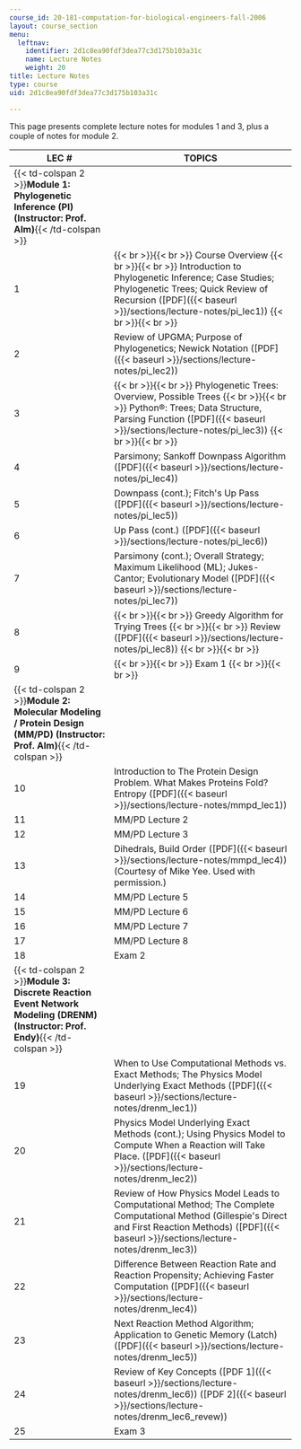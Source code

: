 ```yaml
---
course_id: 20-181-computation-for-biological-engineers-fall-2006
layout: course_section
menu:
  leftnav:
    identifier: 2d1c8ea90fdf3dea77c3d175b103a31c
    name: Lecture Notes
    weight: 20
title: Lecture Notes
type: course
uid: 2d1c8ea90fdf3dea77c3d175b103a31c

---
```


This page presents complete lecture notes for modules 1 and 3, plus a couple of notes for module 2.

| LEC # | TOPICS |
| --- | --- |
| {{< td-colspan 2 >}}**Module 1: Phylogenetic Inference (PI) (Instructor: Prof. Alm)**{{< /td-colspan >}} ||
| 1 |  {{< br >}}{{< br >}} Course Overview {{< br >}}{{< br >}} Introduction to Phylogenetic Inference; Case Studies; Phylogenetic Trees; Quick Review of Recursion ([PDF]({{< baseurl >}}/sections/lecture-notes/pi_lec1)) {{< br >}}{{< br >}}  |
| 2 | Review of UPGMA; Purpose of Phylogenetics; Newick Notation ([PDF]({{< baseurl >}}/sections/lecture-notes/pi_lec2)) |
| 3 |  {{< br >}}{{< br >}} Phylogenetic Trees: Overview, Possible Trees {{< br >}}{{< br >}} Python®: Trees; Data Structure, Parsing Function ([PDF]({{< baseurl >}}/sections/lecture-notes/pi_lec3)) {{< br >}}{{< br >}}  |
| 4 | Parsimony; Sankoff Downpass Algorithm ([PDF]({{< baseurl >}}/sections/lecture-notes/pi_lec4)) |
| 5 | Downpass (cont.); Fitch's Up Pass ([PDF]({{< baseurl >}}/sections/lecture-notes/pi_lec5)) |
| 6 | Up Pass (cont.) ([PDF]({{< baseurl >}}/sections/lecture-notes/pi_lec6)) |
| 7 | Parsimony (cont.); Overall Strategy; Maximum Likelihood (ML); Jukes-Cantor; Evolutionary Model ([PDF]({{< baseurl >}}/sections/lecture-notes/pi_lec7)) |
| 8 |  {{< br >}}{{< br >}} Greedy Algorithm for Trying Trees {{< br >}}{{< br >}} Review ([PDF]({{< baseurl >}}/sections/lecture-notes/pi_lec8)) {{< br >}}{{< br >}}  |
| 9 |  {{< br >}}{{< br >}} Exam 1 {{< br >}}{{< br >}}  |
| {{< td-colspan 2 >}}**Module 2: Molecular Modeling / Protein Design (MM/PD) (Instructor: Prof. Alm)**{{< /td-colspan >}} ||
| 10 | Introduction to The Protein Design Problem. What Makes Proteins Fold? Entropy ([PDF]({{< baseurl >}}/sections/lecture-notes/mmpd_lec1)) |
| 11 | MM/PD Lecture 2 |
| 12 | MM/PD Lecture 3 |
| 13 | Dihedrals, Build Order ([PDF]({{< baseurl >}}/sections/lecture-notes/mmpd_lec4)) (Courtesy of Mike Yee. Used with permission.) |
| 14 | MM/PD Lecture 5 |
| 15 | MM/PD Lecture 6 |
| 16 | MM/PD Lecture 7 |
| 17 | MM/PD Lecture 8 |
| 18 | Exam 2 |
| {{< td-colspan 2 >}}**Module 3: Discrete Reaction Event Network Modeling (DRENM) (Instructor: Prof. Endy)**{{< /td-colspan >}} ||
| 19 | When to Use Computational Methods vs. Exact Methods; The Physics Model Underlying Exact Methods ([PDF]({{< baseurl >}}/sections/lecture-notes/drenm_lec1)) |
| 20 | Physics Model Underlying Exact Methods (cont.); Using Physics Model to Compute When a Reaction will Take Place. ([PDF]({{< baseurl >}}/sections/lecture-notes/drenm_lec2)) |
| 21 | Review of How Physics Model Leads to Computational Method; The Complete Computational Method (Gillespie's Direct and First Reaction Methods) ([PDF]({{< baseurl >}}/sections/lecture-notes/drenm_lec3)) |
| 22 | Difference Between Reaction Rate and Reaction Propensity; Achieving Faster Computation ([PDF]({{< baseurl >}}/sections/lecture-notes/drenm_lec4)) |
| 23 | Next Reaction Method Algorithm; Application to Genetic Memory (Latch) ([PDF]({{< baseurl >}}/sections/lecture-notes/drenm_lec5)) |
| 24 | Review of Key Concepts ([PDF 1]({{< baseurl >}}/sections/lecture-notes/drenm_lec6)) ([PDF 2]({{< baseurl >}}/sections/lecture-notes/drenm_lec6_revew)) |
| 25 | Exam 3